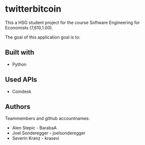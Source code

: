 # twitterbitcoin
This a HSG student project for the course Software Engineering for Economists (7,610,1.00).

The goal of this application goal is to:

## Built with
* Python

## Used APIs
* Coindesk

## Authors
Teammembers and github accountnames: 
* Alen Stepic - BarabaA
* Joel Sonderegger - joelsonderegger
* Severin Kranz - krasevi